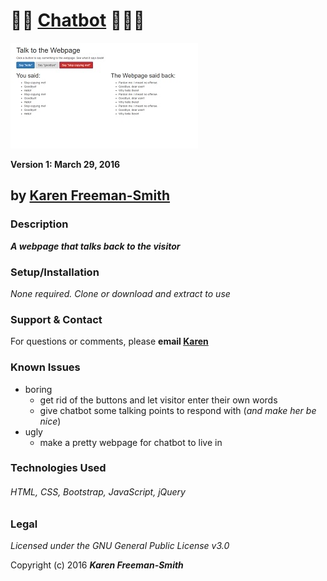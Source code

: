 # :lips::speech_balloon: [Chatbot](http://karenfreemansmith.github.io/chatbot) :hear_no_evil::see_no_evil::speak_no_evil:
![project screenshot](/img/screenshot.jpg)

__Version 1: March 29, 2016__

## by [Karen Freeman-Smith](http://karenfreemansmith.github.io)

### Description
__*A webpage that talks back to the visitor*__

### Setup/Installation
*None required. Clone or download and extract to use*

### Support & Contact
For questions or comments, please __email [Karen](karenfreemansmith@gmail.com)__

### Known Issues
* boring
  * get rid of the buttons and let visitor enter their own words
  * give chatbot some talking points to respond with (*and make her be nice*)
* ugly
  * make a pretty webpage for chatbot to live in

### Technologies Used
###### HTML, CSS, Bootstrap, JavaScript, jQuery

### Legal
*Licensed under the GNU General Public License v3.0*

Copyright (c) 2016 **_Karen Freeman-Smith_**
